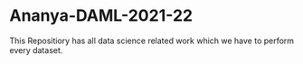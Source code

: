 # Ananya-DAML-2021-22
This Repositiory has all data science related work which we have to perform every dataset.
